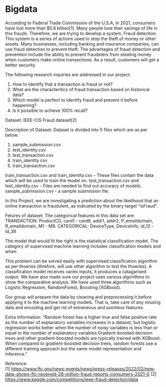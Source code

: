 # Bigdata

According to Faderal Trade Commission of the U.S.A, in 2021, consumers have lost more than $5.8 billion[1]. Many people lose their savings of life in this frauds. Therefore, we are trying to develop a system, Fraud detection. This system is a series of actions used to stop the theft of money or other assets. Many businesses, including banking and insurance companies, can use fraud detection to prevent theft. The advantages of fraud detection and prevention include the ability to prevent fraudsters from stealing money when customers make online transections. As a result, customers will get a better security.

The following research inquiries are addressed in our project:
1. How to identify that a transaction is fraud or not?
2. What are the characteritics of fraud transaction based on historical data?
3. Which model is perfect to identify fraud and prevent it before happening?
4. Is it possible to achieve 100% recall?

Dataset: IEEE-CIS Fraud dataset[2]

Description of Dataset:
Dataset is divided into 5 files which are as per below.
1. sample_submission.csv
2. test_identity.csv
3. test_transaction.csv
4. train_identity.csv
5. train_transaction.csv

train_transaction.csv and train_identity.csv - These files contain the data which will be used to train the model on.
test_transaction.csv and test_identity.csv - Files are needed to find out accuracy of models.
sample_submission.csv - a sample submission file.

In this Project, we are investigating a prediction about the likelihood that an online transaction is fraudulent, as indicated by the binary target “isFraud”. 

Fetures of dataset:
The categorical features in this data set are:
TRANSACTION: ProductCD, card1 - card6, addr1, addr2, P_emaildomain, R_emaildomain, M1 - M9.
CATEGORICAL: DeviceType, DeviceInfo, id_12 - id_38

The model that would fit the right is the statistical classification model. The category of supervised machine learning includes classification models and when 

This problem can be solved easily with supervised classification algorithm as per thoeries (threfore, will use other algorithm to test the thoeries). A classification model receives varies inputs, it produces a catagarised output. We have also made sure our project uses various algorithms to show the comparative analysis. We have used three algorithms such as Logistic Regression, RandomForest, Boosting (XGBoost).

Our group will prepare the data by cleaning and preprocessing it before applying it to the machine learning models. That is, take care of any missing data and encoding and get rid of extraneous and pointless features.

Extra information:
“Random forest has a higher true and false positive rate as the number of explanatory variables increases in a dataset, but logistic regression works better when the number of noisy variables is less than or equal to the number of explanatory variables.Gradient-boosted decision trees and other gradient-boosted models are typically trained with XGBoost. When compared to gradient-boosted decision trees, random forests use a different training approach but the same model representation and inference.”

Reference:  
[1] https://www.ftc.gov/news-events/news/press-releases/2022/02/new-data-shows-ftc-received-28-million-fraud-reports-consumers-2021-0
[2] https://www.kaggle.com/competitions/ieee-fraud-detection/data